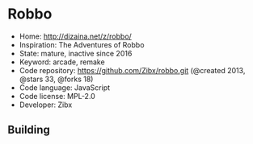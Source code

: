 # Robbo

- Home: http://dizaina.net/z/robbo/
- Inspiration: The Adventures of Robbo
- State: mature, inactive since 2016
- Keyword: arcade, remake
- Code repository: https://github.com/Zibx/robbo.git (@created 2013, @stars 33, @forks 18)
- Code language: JavaScript
- Code license: MPL-2.0
- Developer: Zibx

## Building
